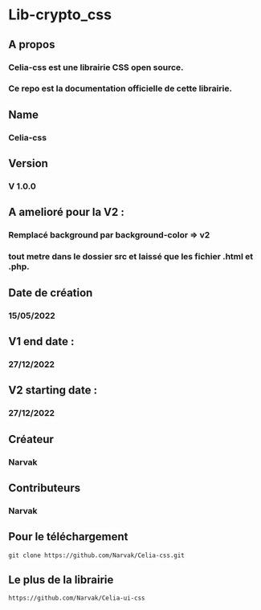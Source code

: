 # Lib-crypto_css

## A propos
### Celia-css est une librairie CSS open source.
### Ce repo est la documentation officielle de cette librairie.

## Name
### Celia-css

## Version
### V 1.0.0

## A amelioré pour la V2 :
### Remplacé background par background-color => v2
### tout metre dans le dossier src et laissé que les fichier .html et .php.

## Date de création
### 15/05/2022

## V1 end date :
### 27/12/2022

## V2 starting date :
### 27/12/2022

## Créateur
### Narvak

## Contributeurs
### Narvak

## Pour le téléchargement
    git clone https://github.com/Narvak/Celia-css.git

## Le plus de la librairie
    https://github.com/Narvak/Celia-ui-css